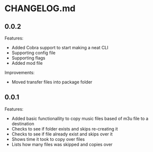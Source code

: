 # CHANGELOG.md

## 0.0.2

Features:

- Added Cobra support to start making a neat CLI
- Supporting config file
- Supporting flags
- Added mod file

Improvements:

- Moved transfer files into package folder

## 0.0.1

Features:

- Added basic functionallity to copy music files based of m3u file to a destination
- Checks to see if folder exists and skips re-creating it
- Checks to see if file already exist and skips over it
- Shows time it took to copy over files
- Lists how many files was skipped and copies over
